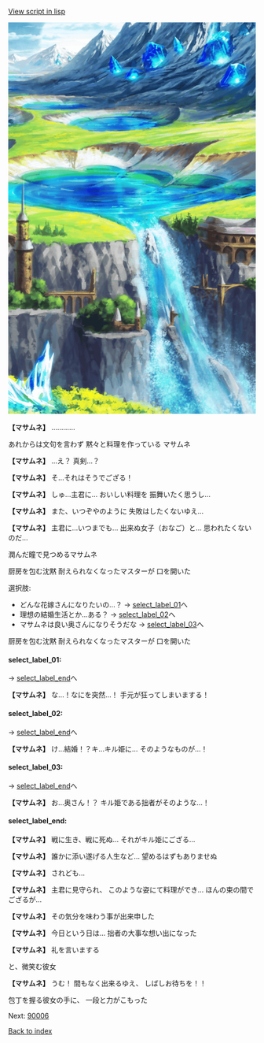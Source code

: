 [View script in lisp](../scripts/10015302.txt)

![highland.png](../images/backgrounds/highland.png)

**【マサムネ】**
…………

あれからは文句を言わず
黙々と料理を作っている
マサムネ

**【マサムネ】**
…え？
真剣…？

**【マサムネ】**
そ…それはそうでござる！

**【マサムネ】**
しゅ…主君に…
おいしい料理を
振舞いたく思うし…

**【マサムネ】**
また、いつぞやのように
失敗はしたくないゆえ…

**【マサムネ】**
主君に…いつまでも…
出来ぬ女子（おなご）と…
思われたくないのだ…

潤んだ瞳で見つめるマサムネ

厨房を包む沈黙
耐えられなくなったマスターが
口を開いた

選択肢:
- どんな花嫁さんになりたいの…？ → [select_label_01](#select_label_01)へ
- 理想の結婚生活とか…ある？ → [select_label_02](#select_label_02)へ
- マサムネは良い奥さんになりそうだな → [select_label_03](#select_label_03)へ

厨房を包む沈黙
耐えられなくなったマスターが
口を開いた

#### select_label_01:
 → [select_label_end](#select_label_end)へ

**【マサムネ】**
な…！なにを突然…！
手元が狂ってしまいまする！

#### select_label_02:
 → [select_label_end](#select_label_end)へ

**【マサムネ】**
け…結婚！？キ…キル姫に…
そのようなものが…！

#### select_label_03:
 → [select_label_end](#select_label_end)へ

**【マサムネ】**
お…奥さん！？
キル姫である拙者がそのような…！

#### select_label_end:

**【マサムネ】**
戦に生き、戦に死ぬ…
それがキル姫にござる…

**【マサムネ】**
誰かに添い遂げる人生など…
望めるはずもありませぬ

**【マサムネ】**
されども…

**【マサムネ】**
主君に見守られ、
このような姿にて料理ができ…
ほんの束の間でござるが…

**【マサムネ】**
その気分を味わう事が出来申した

**【マサムネ】**
今日という日は…
拙者の大事な想い出になった

**【マサムネ】**
礼を言いまする

と、微笑む彼女

**【マサムネ】**
うむ！
間もなく出来るゆえ、
しばしお待ちを！！

包丁を握る彼女の手に、
一段と力がこもった

Next: [90006](90006.md)

[Back to index](index.md)
